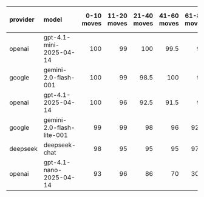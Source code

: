 | provider   | model                     |   0-10 moves |   11-20 moves |   21-40 moves |   41-60 moves |   61-80 moves |   81-100 moves |
|:-----------|:--------------------------|-------------:|--------------:|--------------:|--------------:|--------------:|---------------:|
| openai     | gpt-4.1-mini-2025-04-14   |          100 |            99 |         100   |          99.5 |          99   |           96   |
| google     | gemini-2.0-flash-001      |          100 |            99 |          98.5 |         100   |          98   |           88.5 |
| openai     | gpt-4.1-2025-04-14        |          100 |            96 |          92.5 |          91.5 |          92   |           85   |
| google     | gemini-2.0-flash-lite-001 |           99 |            99 |          98   |          96   |          92.5 |          100   |
| deepseek   | deepseek-chat             |           98 |            95 |          95   |          95   |          97.5 |           97.5 |
| openai     | gpt-4.1-nano-2025-04-14   |           93 |            96 |          86   |          70   |          30.5 |            4   |